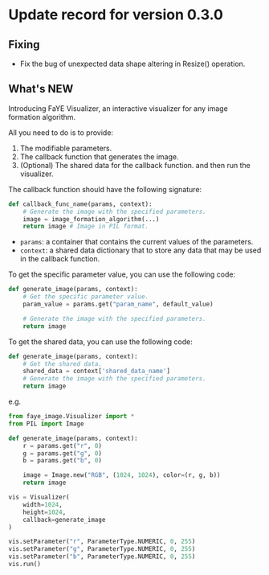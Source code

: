 # Update record for version 0.3.0
## Fixing

- Fix the bug of unexpected data shape altering in Resize() operation.

## What's NEW

Introducing FaYE Visualizer, an interactive visualizer for any image formation algorithm.

All you need to do is to provide:
1. The modifiable parameters.
2. The callback function that generates the image.
3. (Optional) The shared data for the callback function.
and then run the visualizer.

The callback function should have the following signature:
```python 
def callback_func_name(params, context):
    # Generate the image with the specified parameters.
    image = image_formation_algorithm(...)
    return image # Image in PIL format.
```

- `params`: a container that contains the current values of the parameters.
- `context`: a shared data dictionary that to store any data that may be used in the callback function.

To get the specific parameter value, you can use the following code:
```python
def generate_image(params, context):
    # Get the specific parameter value.
    param_value = params.get("param_name", default_value)

    # Generate the image with the specified parameters.
    return image
 ```

To get the shared data, you can use the following code:
```python
def generate_image(params, context):
    # Get the shared data.
    shared_data = context['shared_data_name']
    # Generate the image with the specified parameters.
    return image
```

e.g.
```python
from faye_image.Visualizer import *
from PIL import Image

def generate_image(params, context):
    r = params.get("r", 0)
    g = params.get("g", 0)
    b = params.get("b", 0)

    image = Image.new("RGB", (1024, 1024), color=(r, g, b))
    return image

vis = Visualizer(
    width=1024,
    height=1024,
    callback=generate_image
)

vis.setParameter("r", ParameterType.NUMERIC, 0, 255)
vis.setParameter("g", ParameterType.NUMERIC, 0, 255)
vis.setParameter("b", ParameterType.NUMERIC, 0, 255)
vis.run()
```